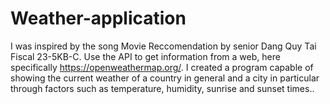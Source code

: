 # Weather-application
I was inspired by the song Movie Reccomendation by senior Dang Quy Tai Fiscal 23-5KB-C. Use the API to get information from a web, here specifically https://openweathermap.org/. I created a program capable of showing the current weather of a country in general and a city in particular through factors such as temperature, humidity, sunrise and sunset times..
